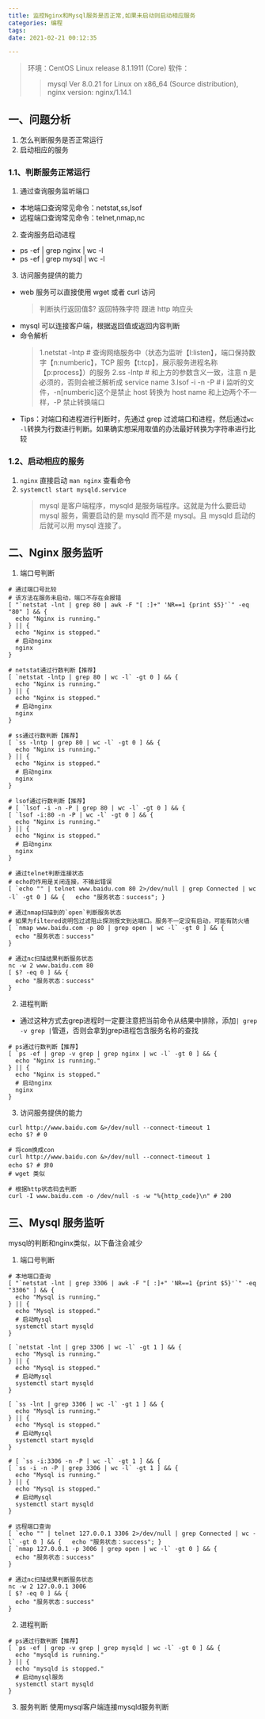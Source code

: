 ```yaml
---
title: 监控Nginx和Mysql服务是否正常,如果未启动则启动相应服务
categories: 编程
tags:
date: 2021-02-21 00:12:35

---
```


> 环境：CentOS Linux release 8.1.1911 (Core)
> 软件：
>
> > mysql Ver 8.0.21 for Linux on x86_64 (Source distribution),
> > nginx version: nginx/1.14.1

## 一、问题分析

1. 怎么判断服务是否正常运行
2. 启动相应的服务

### 1.1、判断服务正常运行

1. 通过查询服务监听端口

- 本地端口查询常见命令：netstat,ss,lsof
- 远程端口查询常见命令：telnet,nmap,nc

2. 查询服务启动进程

- ps -ef | grep nginx | wc -l
- ps -ef | grep mysql | wc -l

3. 访问服务提供的能力

- web 服务可以直接使用 wget 或者 curl 访问
  > 判断执行返回值$?
  > 返回特殊字符
  > 跟进 http 响应头
- mysql 可以连接客户端，根据返回值或返回内容判断
- 命令解析
  > 1.netstat -lntp # 查询网络服务中（状态为监听【l:listen】，端口保持数字【n:numberic】，TCP 服务【t:tcp】，展示服务进程名称【p:process】）的服务
  > 2.ss -lntp # 和上方的参数含义一致，注意 n 是必须的，否则会被泛解析成 service name
  > 3.lsof -i -n -P # i 监听的文件，-n[numberic]这个是禁止 host 转换为 host name 和上边两个不一样，-P 禁止转换端口
- Tips：对端口和进程进行判断时，先通过 grep 过滤端口和进程，然后通过`wc -l`转换为行数进行判断。如果确实想采用取值的办法最好转换为字符串进行比较

### 1.2、启动相应的服务

1. `nginx` 直接启动 `man nginx` 查看命令
2. `systemctl start mysqld.service`
   > mysql 是客户端程序，mysqld 是服务端程序。这就是为什么要启动 mysql 服务，需要启动的是 mysqld 而不是 mysql。且 mysqld 启动的后就可以用 mysql 连接了。

## 二、Nginx 服务监听

1. 端口号判断
```shell
# 通过端口号比较
# 该方法在服务未启动，端口不存在会报错
[ "`netstat -lnt | grep 80 | awk -F "[ :]+" 'NR==1 {print $5}'`" -eq "80" ] && {
  echo "Nginx is running."
} || {
  echo "Nginx is stopped."
  # 启动nginx
  nginx
}

# netstat通过行数判断【推荐】
[ `netstat -lntp | grep 80 | wc -l` -gt 0 ] && {
  echo "Nginx is running."
} || {
  echo "Nginx is stopped."
  # 启动nginx
  nginx
}

# ss通过行数判断【推荐】
[ `ss -lntp | grep 80 | wc -l` -gt 0 ] && {
  echo "Nginx is running."
} || {
  echo "Nginx is stopped."
  # 启动nginx
  nginx
}

# lsof通过行数判断【推荐】
# [ `lsof -i -n -P | grep 80 | wc -l` -gt 0 ] && {
[ `lsof -i:80 -n -P | wc -l` -gt 0 ] && {
  echo "Nginx is running."
} || {
  echo "Nginx is stopped."
  # 启动nginx
  nginx
}

# 通过telnet判断连接状态
# echo的作用是关闭连接，不输出错误
[ `echo "" | telnet www.baidu.com 80 2>/dev/null | grep Connected | wc -l` -gt 0 ] && {   echo "服务状态：success"; }

# 通过nmap扫描到的`open`判断服务状态
# 如果为filtered说明包过滤阻止探测报文到达端口。服务不一定没有启动，可能有防火墙
[ `nmap www.baidu.com -p 80 | grep open | wc -l` -gt 0 ] && {
  echo "服务状态：success"
}

# 通过nc扫描结果判断服务状态
nc -w 2 www.baidu.com 80
[ $? -eq 0 ] && {
  echo "服务状态：success"
}

```

2. 进程判断
- 通过这种方式去grep进程时一定要注意把当前命令从结果中排除，添加`| grep -v grep |`管道，否则会拿到grep进程包含服务名称的查找
```shell
# ps通过行数判断【推荐】
[ `ps -ef | grep -v grep | grep nginx | wc -l` -gt 0 ] && {
  echo "Nginx is running."
} || {
  echo "Nginx is stopped."
  # 启动nginx
  nginx
}
```
3. 访问服务提供的能力
```shell
curl http://www.baidu.com &>/dev/null --connect-timeout 1
echo $? # 0

# 将com换成con
curl http://www.baidu.con &>/dev/null --connect-timeout 1
echo $? # 非0
# wget 类似

# 根据http状态码去判断
curl -I www.baidu.com -o /dev/null -s -w "%{http_code}\n" # 200
```
## 三、Mysql 服务监听
mysql的判断和nginx类似，以下备注会减少
1. 端口号判断
```shell
# 本地端口查询
[ "`netstat -lnt | grep 3306 | awk -F "[ :]+" 'NR==1 {print $5}'`" -eq "3306" ] && {
  echo "Mysql is running."
} || {
  echo "Mysql is stopped."
  # 启动Mysql
  systemctl start mysqld
}

[ `netstat -lnt | grep 3306 | wc -l` -gt 1 ] && {
  echo "Mysql is running."
} || {
  echo "Mysql is stopped."
  # 启动Mysql
  systemctl start mysqld
}

[ `ss -lnt | grep 3306 | wc -l` -gt 1 ] && {
  echo "Mysql is running."
} || {
  echo "Mysql is stopped."
  # 启动Mysql
  systemctl start mysqld
}

# [ `ss -i:3306 -n -P | wc -l` -gt 1 ] && {
[ `ss -i -n -P | grep 3306 | wc -l` -gt 1 ] && {
  echo "Mysql is running."
} || {
  echo "Mysql is stopped."
  # 启动Mysql
  systemctl start mysqld
}

# 远程端口查询
[ `echo "" | telnet 127.0.0.1 3306 2>/dev/null | grep Connected | wc -l` -gt 0 ] && {   echo "服务状态：success"; }
[ `nmap 127.0.0.1 -p 3006 | grep open | wc -l` -gt 0 ] && {
  echo "服务状态：success"
}

# 通过nc扫描结果判断服务状态
nc -w 2 127.0.0.1 3006
[ $? -eq 0 ] && {
  echo "服务状态：success"
}
```

2. 进程判断
```shell
# ps通过行数判断【推荐】
[ `ps -ef | grep -v grep | grep mysqld | wc -l` -gt 0 ] && {
  echo "mysqld is running."
} || {
  echo "mysqld is stopped."
  # 启动mysql服务
  systemctl start mysqld
}
```

3. 服务判断
使用mysql客户端连接mysqld服务判断